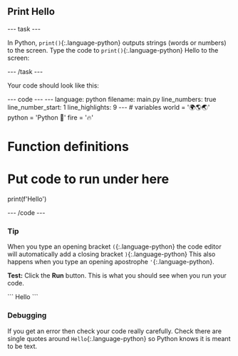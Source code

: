 <h2 class="c-project-heading--task">Print Hello</h2>

--- task ---

In Python, `print()`{:.language-python} outputs strings (words or numbers) to the screen.
Type the code to `print()`{:.language-python} Hello to the screen:

--- /task ---

Your code should look like this:

<div class="c-project-code">
--- code ---
---
language: python
filename: main.py
line_numbers: true
line_number_start: 1
line_highlights: 9
---
# variables
world = '🌍🌎🌏'
python = 'Python 🐍'
fire = '🔥'

# Function definitions        
  
# Put code to run under here
print(f'Hello')

--- /code ---

</div>

<div class="c-project-callout c-project-callout--tip">

### Tip

When you type an opening bracket `(`{:.language-python} the code editor will automatically add a closing bracket `)`{:.language-python} 
This also happens when you type an opening apostrophe `'`{:.language-python}.

</div>

**Test:** Click the **Run** button. 
This is what you should see when you run your code.

<div class="c-project-output">
```
Hello
```
</div>

<div class="c-project-callout c-project-callout--debug">

### Debugging

If you get an error then check your code really carefully. Check there are single quotes around `Hello`{:.language-python} so Python knows it is meant to be text.

</div>
